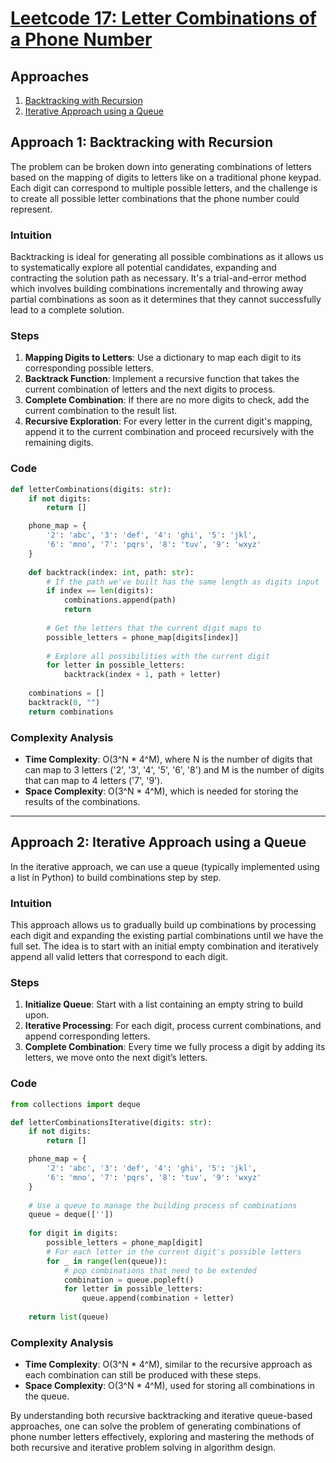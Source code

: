 # [Leetcode 17: Letter Combinations of a Phone Number](https://leetcode.com/problems/letter-combinations-of-a-phone-number/)

## Approaches
1. [Backtracking with Recursion](#approach-1-backtracking-with-recursion)
2. [Iterative Approach using a Queue](#approach-2-iterative-approach-using-a-queue)

## Approach 1: Backtracking with Recursion

The problem can be broken down into generating combinations of letters based on the mapping of digits to letters like on a traditional phone keypad. Each digit can correspond to multiple possible letters, and the challenge is to create all possible letter combinations that the phone number could represent.

### Intuition

Backtracking is ideal for generating all possible combinations as it allows us to systematically explore all potential candidates, expanding and contracting the solution path as necessary. It's a trial-and-error method which involves building combinations incrementally and throwing away partial combinations as soon as it determines that they cannot successfully lead to a complete solution.

### Steps

1. **Mapping Digits to Letters**: Use a dictionary to map each digit to its corresponding possible letters.
2. **Backtrack Function**: Implement a recursive function that takes the current combination of letters and the next digits to process.
3. **Complete Combination**: If there are no more digits to check, add the current combination to the result list.
4. **Recursive Exploration**: For every letter in the current digit's mapping, append it to the current combination and proceed recursively with the remaining digits.

### Code

```python
def letterCombinations(digits: str):
    if not digits:
        return []

    phone_map = {
        '2': 'abc', '3': 'def', '4': 'ghi', '5': 'jkl',
        '6': 'mno', '7': 'pqrs', '8': 'tuv', '9': 'wxyz'
    }
    
    def backtrack(index: int, path: str):
        # If the path we've built has the same length as digits input
        if index == len(digits):
            combinations.append(path)
            return
        
        # Get the letters that the current digit maps to
        possible_letters = phone_map[digits[index]]
        
        # Explore all possibilities with the current digit
        for letter in possible_letters:
            backtrack(index + 1, path + letter)
    
    combinations = []
    backtrack(0, "")
    return combinations
```

### Complexity Analysis

- **Time Complexity**: O(3^N * 4^M), where N is the number of digits that can map to 3 letters ('2', '3', '4', '5', '6', '8') and M is the number of digits that can map to 4 letters ('7', '9').
- **Space Complexity**: O(3^N * 4^M), which is needed for storing the results of the combinations.

---

## Approach 2: Iterative Approach using a Queue

In the iterative approach, we can use a queue (typically implemented using a list in Python) to build combinations step by step.

### Intuition

This approach allows us to gradually build up combinations by processing each digit and expanding the existing partial combinations until we have the full set. The idea is to start with an initial empty combination and iteratively append all valid letters that correspond to each digit.

### Steps

1. **Initialize Queue**: Start with a list containing an empty string to build upon.
2. **Iterative Processing**: For each digit, process current combinations, and append corresponding letters.
3. **Complete Combination**: Every time we fully process a digit by adding its letters, we move onto the next digit’s letters.

### Code

```python
from collections import deque

def letterCombinationsIterative(digits: str):
    if not digits:
        return []

    phone_map = {
        '2': 'abc', '3': 'def', '4': 'ghi', '5': 'jkl',
        '6': 'mno', '7': 'pqrs', '8': 'tuv', '9': 'wxyz'
    }
    
    # Use a queue to manage the building process of combinations
    queue = deque([''])
    
    for digit in digits:
        possible_letters = phone_map[digit]
        # For each letter in the current digit's possible letters
        for _ in range(len(queue)):
            # pop combinations that need to be extended
            combination = queue.popleft()
            for letter in possible_letters:
                queue.append(combination + letter)
    
    return list(queue)
```

### Complexity Analysis

- **Time Complexity**: O(3^N * 4^M), similar to the recursive approach as each combination can still be produced with these steps.
- **Space Complexity**: O(3^N * 4^M), used for storing all combinations in the queue.

By understanding both recursive backtracking and iterative queue-based approaches, one can solve the problem of generating combinations of phone number letters effectively, exploring and mastering the methods of both recursive and iterative problem solving in algorithm design.

